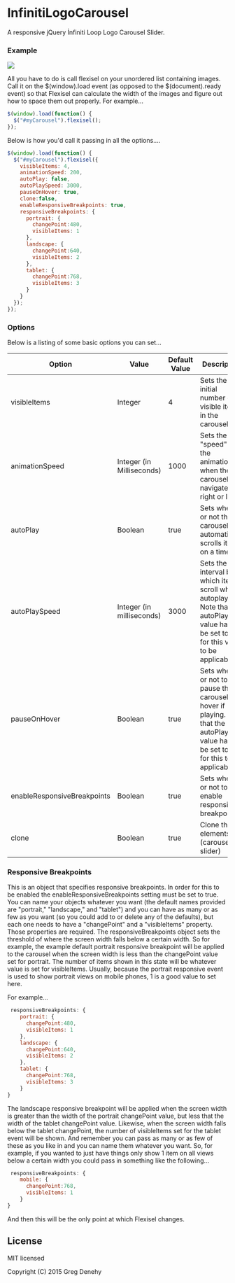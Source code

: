 # InfinitiLogoCarousel
A responsive jQuery İnfiniti Loop Logo Carousel Slider.

### Example
<img src="https://dl.dropboxusercontent.com/u/51301388/Github%20-%20gorsel/Infi-example.gif">

All you have to do is call flexisel on your unordered list containing images. Call it on the $(window).load event (as opposed to the $(document).ready event) so that Flexisel can calculate the width of the images and figure out how to space them out properly. For example...

```javascript
$(window).load(function() {
  $("#myCarousel").flexisel();
});
```

Below is how you'd call it passing in all the options....

```javascript
$(window).load(function() {
  $("#myCarousel").flexisel({
    visibleItems: 4,
    animationSpeed: 200,
    autoPlay: false,
    autoPlaySpeed: 3000,
    pauseOnHover: true,
	clone:false,
    enableResponsiveBreakpoints: true,
    responsiveBreakpoints: {
      portrait: {
        changePoint:480,
        visibleItems: 1
      }, 
      landscape: {
        changePoint:640,
        visibleItems: 2
      },
      tablet: {
        changePoint:768,
        visibleItems: 3
      }
    }
  });
});
```

### Options

Below is a listing of some basic options you can set...

| Option | Value | Default Value | Description | Example |
| --- | --- | --- | --- | --- |
visibleItems | Integer | 4 | Sets the initial number of visible items in the carousel | visibleItems: 5
animationSpeed | Integer (in Milliseconds) | 1000 | Sets the "speed" of the animation when the carousel navigates right or left. | animationSpeed: 2000 
autoPlay | Boolean | true | Sets whether or not the carousel automatically scrolls items on a timer | autoPlay: true
autoPlaySpeed | Integer (in milliseconds) | 3000 | Sets the interval by which items scroll when autoplaying. Note that the autoPlay value has to be set to true for this value to be applicable | autoPlaySpeed: 5000
pauseOnHover | Boolean | true | Sets whether or not to pause the carousel on hover if playing. Note that the autoPlay value has to be set to true for this to be applicable | pauseOnHover: false
enableResponsiveBreakpoints | Boolean | true | Sets whether or not to enable responsive breakpoints | enableResponsiveBreakpoints: true
clone | Boolean | true | Clone the elements (carousel slider) | clone: false

### Responsive Breakpoints

This is an object that specifies responsive breakpoints. In order for this to be enabled the enableResponsiveBreakpoints setting must be set to true. You can name your objects whatever you want (the default names provided are "portrait," "landscape," and "tablet") and you can have as many or as few as you want (so you could add to or delete any of the defaults), but each one needs to have a "changePoint" and a "visibleItems" property. Those properties are required. The responsiveBreakpoints object sets the threshold of where the screen width falls below a certain width. So for example, the example default portrait responsive breakpoint will be applied to the carousel when the screen width is less than the changePoint value set for portrait. The number of items shown in this state will be whatever value is set for visibleItems. Usually, because the portrait responsive event is used to show portrait views on mobile phones, 1 is a good value to set here.

For example...

```javascript
 responsiveBreakpoints: {
    portrait: {
      changePoint:480,
      visibleItems: 1
    }, 
    landscape: {
      changePoint:640,
      visibleItems: 2
    },
    tablet: {
      changePoint:768,
      visibleItems: 3
    }
}
```

The landscape responsive breakpoint will be applied when the screen width is greater than the width of the portrait changePoint value, but less that the width of the tablet changePoint value. Likewise, when the screen width falls below the tablet changePoint, the number of visibleItems set for the tablet event will be shown. And remember you can pass as many or as few of these as you like in and you can name them whatever you want. So, for example, if you wanted to just have things only show 1 item on all views below a certain width you could pass in something like the following... 

```javascript
 responsiveBreakpoints: {
    mobile: {
      changePoint:768,
      visibleItems: 1
    }
}
```

And then this will be the only point at which Flexisel changes.

## License

MIT licensed

Copyright (C) 2015 Greg Denehy
